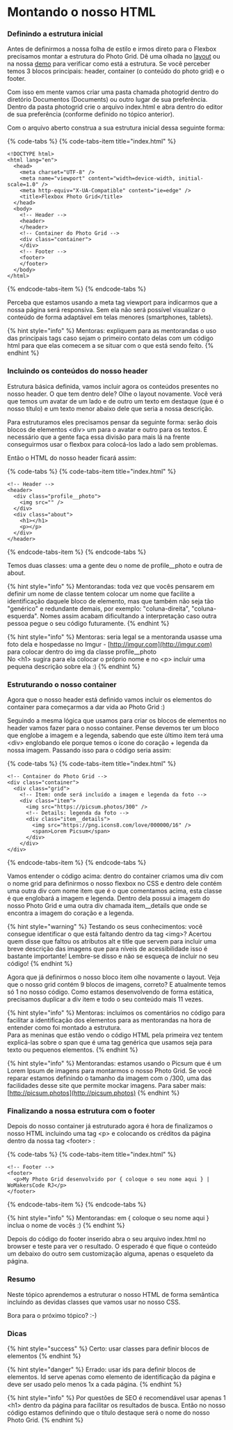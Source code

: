 # Montando o nosso HTML

### Definindo a estrutura inicial

Antes de definirmos a nossa folha de estilo e irmos direto para o Flexbox precisamos montar a estrutura do Photo Grid. Dê uma olhada no [layout](https://github.com/WoMakersCode/front-end-study-group-rj/raw/master/desafio-photogrid/flexboxphotogrid_layout.jpg) ou na nossa [demo](https://womakerscode.github.io/front-end-study-group-rj/demo-photogrid/) para verificar como está a estrutura. Se você perceber temos 3 blocos principais: header, container \(o conteúdo do photo grid\) e o footer.   
  
Com isso em mente vamos criar uma pasta chamada photogrid dentro do diretório Documentos \(Documents\) ou outro lugar de sua preferência. Dentro da pasta photogrid crie o arquivo index.html e abra dentro do editor de sua preferência \(conforme definido no tópico anterior\).   
  
Com o arquivo aberto construa a sua estrutura inicial dessa seguinte forma: 

{% code-tabs %}
{% code-tabs-item title="index.html" %}
```text
<!DOCTYPE html>
<html lang="en">
  <head>
    <meta charset="UTF-8" />
    <meta name="viewport" content="width=device-width, initial-scale=1.0" />
    <meta http-equiv="X-UA-Compatible" content="ie=edge" />
    <title>Flexbox Photo Grid</title> 
  </head>
  <body>
    <!-- Header --> 
    <header>
    </header>
    <!-- Container do Photo Grid --> 
    <div class="container">
    </div> 
    <!-- Footer --> 
    <footer>
    </footer>
  </body>
</html>
```
{% endcode-tabs-item %}
{% endcode-tabs %}

Perceba que estamos usando a meta tag viewport para indicarmos que a nossa página será responsiva. Sem ela não será possível visualizar o conteúdo de forma adaptável em telas menores \(smartphones, tablets\).

{% hint style="info" %}
Mentoras: expliquem para as mentorandas o uso das principais tags caso sejam o primeiro contato delas com um código html para que elas comecem a se situar com o que está sendo feito. 
{% endhint %}

### Incluindo os conteúdos do nosso header

Estrutura básica definida, vamos incluir agora os conteúdos presentes no nosso header. O que tem dentro dele? Olhe o layout novamente. Você verá que temos um avatar de um lado e de outro um texto em destaque \(que é o nosso título\) e um texto menor abaixo dele que seria a nossa descrição.    
  
Para estruturamos eles precisamos pensar da seguinte forma: serão dois blocos de elementos &lt;div&gt; um para o avatar e outro para os textos. É necessário que a gente faça essa divisão para mais lá na frente conseguirmos usar o flexbox para colocá-los lado a lado sem problemas.   
  
Então o HTML do nosso header ficará assim: 

{% code-tabs %}
{% code-tabs-item title="index.html" %}
```text
<!-- Header --> 
<header>
  <div class="profile__photo"> 
    <img src="" />
  </div>
  <div class="about"> 
    <h1></h1> 
    <p></p>
  </div>
</header>
```
{% endcode-tabs-item %}
{% endcode-tabs %}

 Temos duas classes: uma a gente deu o nome de profile\_\_photo e outra de about. 

{% hint style="info" %}
Mentorandas: toda vez que vocês pensarem em definir um nome de classe tentem colocar um nome que facilite a identificação daquele bloco de elemento, mas que também não seja tão "genérico" e redundante demais, por exemplo: "coluna-direita", "coluna-esquerda". Nomes assim acabam dificultando a interpretação caso outra pessoa pegue o seu código futuramente. 
{% endhint %}

{% hint style="info" %}
Mentoras: seria legal se a mentoranda usasse uma foto dela e hospedasse no Imgur - [http://imgur.com](http://imgur.com) para colocar dentro do img da classe profile\_\_photo   
No &lt;h1&gt; sugira para ela colocar o próprio nome e no &lt;p&gt; incluir uma pequena descrição sobre ela :\) 
{% endhint %}

### Estruturando o nosso container

Agora que o nosso header está definido vamos incluir os elementos do container para começarmos a dar vida ao Photo Grid :\)    
  
Seguindo a mesma lógica que usamos para criar os blocos de elementos no header vamos fazer para o nosso container. Pense devemos ter um bloco que englobe a imagem e a legenda, sabendo que este último item terá uma &lt;div&gt; englobando ele porque temos o ícone do coração + legenda da nossa imagem. Passando isso para o código seria assim: 

{% code-tabs %}
{% code-tabs-item title="index.html" %}
```text
<!-- Container do Photo Grid --> 
<div class="container">
  <div class="grid">
    <!-- Item: onde será incluído a imagem e legenda da foto --> 
    <div class="item">
      <img src="https://picsum.photos/300" />
      <!-- Details: legenda da foto --> 
      <div class="item__details">
        <img src="https://png.icons8.com/love/000000/16" />
        <span>Lorem Picsum</span>
      </div>
    </div>
</div>
```
{% endcode-tabs-item %}
{% endcode-tabs %}

Vamos entender o código acima: dentro do container criamos uma div com o nome grid para definirmos o nosso flexbox no CSS e dentro dele contém uma outra div com nome item que é o que comentamos acima, esta classe é que englobará a imagem e legenda. Dentro dela possui a imagem do nosso Photo Grid e uma outra div chamada item\_\_details que onde se encontra a imagem do coração e a legenda. 

{% hint style="warning" %}
Testando os seus conhecimentos: você consegue identificar o que está faltando dentro da tag &lt;img&gt;? Acertou quem disse que faltou os atributos alt e title que servem para incluir uma breve descrição das imagens que para níveis de acessibilidade isso é bastante importante! Lembre-se disso e não se esqueça de incluir no seu código!
{% endhint %}

Agora que já definirmos o nosso bloco item olhe novamente o layout. Veja que o nosso grid contém 9 blocos de imagens, correto? E atualmente temos só 1 no nosso código. Como estamos desenvolvendo de forma estática, precisamos duplicar a div item e todo o seu conteúdo mais 11 vezes. 

{% hint style="info" %}
Mentoras: incluímos os comentários no código para facilitar a identificação dos elementos para as mentorandas na hora de entender como foi montado a estrutura.  
Para as meninas que estão vendo o código HTML pela primeira vez tentem explicá-las sobre o  span que é uma tag genérica que usamos seja para texto ou pequenos elementos.
{% endhint %}

{% hint style="info" %}
Mentorandas: estamos usando o Picsum que é um Lorem Ipsum de imagens para montarmos o nosso Photo Grid. Se você reparar estamos definindo o tamanho da imagem com o /300, uma das facilidades desse site que permite mockar imagens. Para saber mais: [http://picsum.photos](http://picsum.photos)
{% endhint %}

### Finalizando a nossa estrutura com o footer

Depois do nosso container já estruturado agora é hora de finalizamos o nosso HTML incluindo uma tag &lt;p&gt; e colocando os créditos da página dentro da nossa tag &lt;footer&gt; :

{% code-tabs %}
{% code-tabs-item title="index.html" %}
```text
<!-- Footer --> 
<footer>
  <p>My Photo Grid desenvolvido por { coloque o seu nome aqui } | WoMakersCode RJ</p>
</footer>
```
{% endcode-tabs-item %}
{% endcode-tabs %}

{% hint style="info" %}
Mentorandas: em { coloque o seu nome aqui } inclua o nome de vocês :\) 
{% endhint %}

Depois do código do footer inserido abra o seu arquivo index.html no browser e teste para ver o resultado. O esperado é que fique o conteúdo um debaixo do outro sem customização alguma, apenas o esqueleto da página. 

### Resumo

Neste tópico aprendemos a estruturar o nosso HTML de forma semântica incluindo as devidas classes que vamos usar no nosso CSS. 

Bora para o próximo tópico? :-\) 

### Dicas

{% hint style="success" %}
Certo: usar classes para definir blocos de elementos
{% endhint %}

{% hint style="danger" %}
Errado: usar ids para definir blocos de elementos. Id serve apenas como elemento de identificação da página e deve ser usado pelo menos 1x a cada página.
{% endhint %}

{% hint style="info" %}
Por questões de SEO é recomendável usar apenas 1 &lt;h1&gt; dentro da página para facilitar os resultados de busca. Então no nosso código estamos definindo que o título destaque será o nome do nosso Photo Grid.
{% endhint %}

